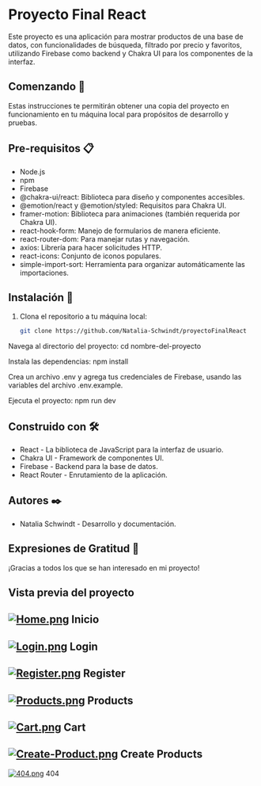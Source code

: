 # Proyecto Final React

Este proyecto es una aplicación para mostrar productos de una base de datos, con funcionalidades de búsqueda, filtrado por precio y favoritos, utilizando Firebase como backend y Chakra UI para los componentes de la interfaz.

## Comenzando 🚀

Estas instrucciones te permitirán obtener una copia del proyecto en funcionamiento en tu máquina local para propósitos de desarrollo y pruebas.

## Pre-requisitos 📋

- Node.js
- npm
- Firebase
- @chakra-ui/react: Biblioteca para diseño y componentes accesibles.
- @emotion/react y @emotion/styled: Requisitos para Chakra UI.
- framer-motion: Biblioteca para animaciones (también requerida por Chakra UI).
- react-hook-form: Manejo de formularios de manera eficiente.
- react-router-dom: Para manejar rutas y navegación.
- axios: Librería para hacer solicitudes HTTP.
- react-icons: Conjunto de iconos populares.
- simple-import-sort: Herramienta para organizar automáticamente las importaciones.

## Instalación 🔧

1. Clona el repositorio a tu máquina local:
   ```bash
   git clone https://github.com/Natalia-Schwindt/proyectoFinalReact

Navega al directorio del proyecto:
  cd nombre-del-proyecto
  
Instala las dependencias:
  npm install
  
Crea un archivo .env y agrega tus credenciales de Firebase, usando las variables del archivo .env.example.

Ejecuta el proyecto:
  npm run dev

## Construido con 🛠️

- React - La biblioteca de JavaScript para la interfaz de usuario.
- Chakra UI - Framework de componentes UI.
- Firebase - Backend para la base de datos.
- React Router - Enrutamiento de la aplicación.

## Autores ✒️

- Natalia Schwindt - Desarrollo y documentación.

## Expresiones de Gratitud 🎁

¡Gracias a todos los que se han interesado en mi proyecto!

## Vista previa del proyecto


[![Home.png](https://i.postimg.cc/2SmV8SG1/Home.png)](https://postimg.cc/LnCHxRrS)
Inicio
-----------------------------------------

[![Login.png](https://i.postimg.cc/x1RqkVpt/Login.png)](https://postimg.cc/RWWv8yBH)
Login
-----------------------------------------

[![Register.png](https://i.postimg.cc/7Lt6VMkz/Register.png)](https://postimg.cc/qtn4BKgB)
Register
-----------------------------------------

[![Products.png](https://i.postimg.cc/xCWdrfqT/Products.png)](https://postimg.cc/YGz7Yw1J)
Products
-----------------------------------------

[![Cart.png](https://i.postimg.cc/BbHn4r15/Cart.png)](https://postimg.cc/Wqpv7f8t)
Cart
-----------------------------------------

[![Create-Product.png](https://i.postimg.cc/G3y2FySB/Create-Product.png)](https://postimg.cc/nMnpZCxZ)
Create Products
-----------------------------------------

[![404.png](https://i.postimg.cc/XJKPWxYG/404.png)](https://postimg.cc/Q9tmkQ5h)
404
